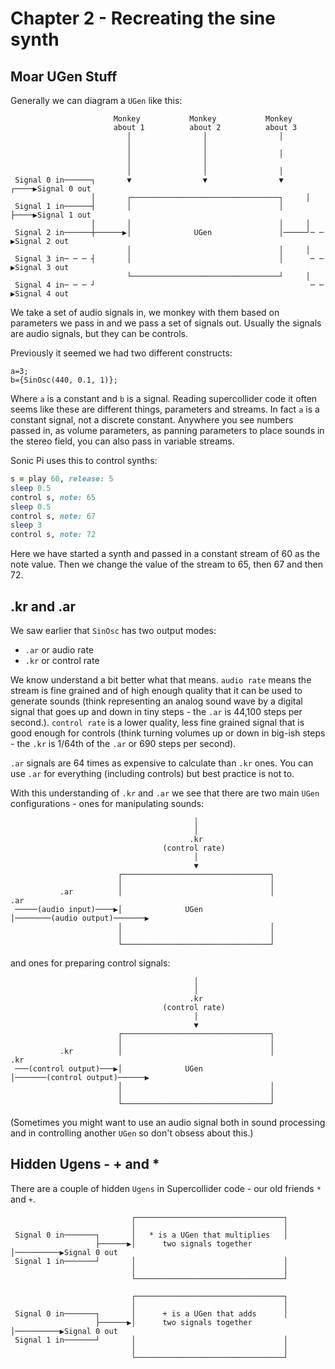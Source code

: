 # Chapter 2 - Recreating the sine synth

## Moar UGen Stuff

Generally we can diagram a `UGen` like this:

```
                       Monkey           Monkey           Monkey
                       about 1          about 2          about 3
                          │                │                │
                          │                │
                          │                │                │
                          │                │
                          │                │                │
 Signal 0 in──────┐       ▼                ▼                ▼     ┌────▶Signal 0 out
                  │       ┌─────────────────────────────────┐     │
 Signal 1 in──────┤       │                                 │     ├────▶Signal 1 out
                  │       │                                 │     │
 Signal 2 in──────┼──────▶│              UGen               │─────┘─ ─ ▶Signal 2 out
                          │                                 │     │
 Signal 3 in─ ─ ─ ┤       │                                 │      ─ ─ ▶Signal 3 out
                          └─────────────────────────────────┘     │
 Signal 4 in─ ─ ─ ┘                                                ─ ─ ▶Signal 4 out

```

We take a set of audio signals in, we monkey with them based on parameters we pass in and we pass a set of signals out. Usually the signals are audio signals, but they can be controls.

Previously it seemed we had two different constructs:

```supercollider
a=3;
b={SinOsc(440, 0.1, 1)};
```

Where `a` is a constant and `b` is a signal. Reading supercollider code it often seems like these are different things, parameters and streams. In fact `a` is a constant signal, not a discrete constant. Anywhere you see numbers passed in, as volume parameters, as panning parameters to place sounds in the stereo field, you can also pass in variable streams.

Sonic Pi uses this to control synths:

```ruby
s = play 60, release: 5
sleep 0.5
control s, note: 65
sleep 0.5
control s, note: 67
sleep 3
control s, note: 72
```

Here we have started a synth and passed in a constant stream of 60 as the note value. Then we change the value of the stream to 65, then 67 and then 72.

## .kr and .ar

We saw earlier that `SinOsc` has two output modes:

* `.ar` or audio rate
* `.kr` or control rate

We know understand a bit better what that means. `audio rate` means the stream is fine grained and of high enough quality that it can be used to generate sounds (think representing an analog sound wave by a digital signal that goes up and down in tiny steps - the `.ar` is 44,100 steps per second.). `control rate` is a lower quality, less fine grained signal that is good enough for controls (think turning volumes up or down in big-ish steps - the `.kr` is 1/64th of the `.ar` or 690 steps per second).

`.ar` signals are 64 times as expensive to calculate than `.kr` ones. You can use `.ar` for everything (including controls) but best practice is not to.

With this understanding of `.kr` and `.ar` we see that there are two main `UGen` configurations - ones for manipulating sounds:

```
                                         │
                                         │
                                        .kr
                                  (control rate)
                                         │
                                         ▼
                        ┌─────────────────────────────────┐
                        │                                 │
           .ar          │                                 │             .ar
 ─────(audio input)────▶│              UGen               │────────(audio output)───────▶
                        │                                 │
                        │                                 │
                        └─────────────────────────────────┘

```

and ones for preparing control signals:

```
                                         │
                                         │
                                        .kr
                                  (control rate)
                                         │
                                         ▼
                        ┌─────────────────────────────────┐
                        │                                 │
           .kr          │                                 │             .kr
 ───(control output)───▶│              UGen               │───────(control output)──────▶
                        │                                 │
                        │                                 │
                        └─────────────────────────────────┘
```

(Sometimes you might want to use an audio signal both in sound processing and in controlling another `UGen` so don't obsess about this.)

## Hidden Ugens - + and *

There are a couple of hidden `Ugens` in Supercollider code - our old friends `*` and `+`.

```
                           ┌─────────────────────────────────┐
                           │                                 │
 Signal 0 in───────┐       │   * is a UGen that multiplies   │
                   ├──────▶│      two signals together       │──────────▶Signal 0 out
 Signal 1 in───────┘       │                                 │
                           │                                 │
                           └─────────────────────────────────┘
```

```
                           ┌─────────────────────────────────┐
                           │                                 │
 Signal 0 in───────┐       │      + is a UGen that adds      │
                   ├──────▶│      two signals together       │──────────▶Signal 0 out
 Signal 1 in───────┘       │                                 │
                           │                                 │
                           └─────────────────────────────────┘
```

